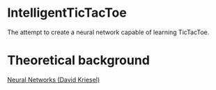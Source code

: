 # IntelligentTicTacToe
The attempt to create a neural network capable of learning TicTacToe.

# Theoretical  background 
[Neural Networks (David Kriesel)](http://www.dkriesel.com/_media/science/neuronalenetze-en-zeta2-2col-dkrieselcom.pdf)
